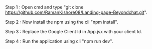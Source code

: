 Step 1 : Open cmd and type "git clone https://github.com/RamanKishore08/Landing-page-Beyondchat.git".

Step 2 : Now install the npm using the cli "npm install".

Step 3 : Replace the Google Client Id in App.jsx with your client Id.

Step 4 : Run the application using cli "npm run dev".
